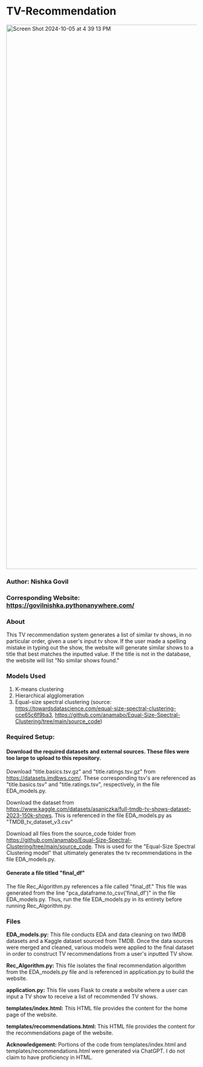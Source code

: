 # TV-Recommendation

<img width="1440" alt="Screen Shot 2024-10-05 at 4 39 13 PM" src="https://github.com/user-attachments/assets/b3d17718-e196-4e7a-adfa-0b0c153a0b43">

### Author: Nishka Govil

### Corresponding Website: https://govilnishka.pythonanywhere.com/

### About

This TV recommendation system generates a list of similar tv shows, in no particular order, given a user's input tv show. If the user made a spelling mistake in typing out the show, the website will generate similar shows to a title that best matches the inputted value. If the title is not in the database, the website will list "No similar shows found."

### Models Used

1. K-means clustering
2. Hierarchical algglomeration
3. Equal-size spectral clustering (source: https://towardsdatascience.com/equal-size-spectral-clustering-cce65c6f9ba3, https://github.com/anamabo/Equal-Size-Spectral-Clustering/tree/main/source_code)

### Required Setup:

#### Download the required datasets and external sources. These files were too large to upload to this repository.
Download "title.basics.tsv.gz" and "title.ratings.tsv.gz" from https://datasets.imdbws.com/. These corresponding tsv's are referenced as "title.basics.tsv" and "title.ratings.tsv", respectively, in the file EDA_models.py. 

Download the dataset from https://www.kaggle.com/datasets/asaniczka/full-tmdb-tv-shows-dataset-2023-150k-shows. This is referenced in the file EDA_models.py as "TMDB_tv_dataset_v3.csv"

Download all files from the source_code folder from https://github.com/anamabo/Equal-Size-Spectral-Clustering/tree/main/source_code. This is used for the "Equal-Size Spectral Clustering model" that ultimately generates the tv recommendations in the file EDA_models.py.

#### Generate a file titled "final_df"
The file Rec_Algorithm.py references a file called "final_df." This file was generated from the line "pca_dataframe.to_csv('final_df')" in the file EDA_models.py. Thus, run the file EDA_models.py in its entirety before running Rec_Algorithm.py.

### Files
**EDA_models.py:** This file conducts EDA and data cleaning on two IMDB datasets and a Kaggle dataset sourced from TMDB. Once the data sources were merged and cleaned, various models were applied to the final dataset in order to construct TV recommendations from a user's inputted TV show.

**Rec_Algorithm.py:** This file isolates the final recommendation algorithm from the EDA_models.py file and is referenced in application.py to build the website.

**application.py:** This file uses Flask to create a website where a user can input a TV show to receive a list of recommended TV shows.

**templates/index.html:** This HTML file provides the content for the home page of the website. 

**templates/recommendations.html:** This HTML file provides the content for the recommendations page of the website.

**Acknowledgement:** Portions of the code from templates/index.html and templates/recommendations.html were generated via ChatGPT. I do not claim to have proficiency in HTML.








